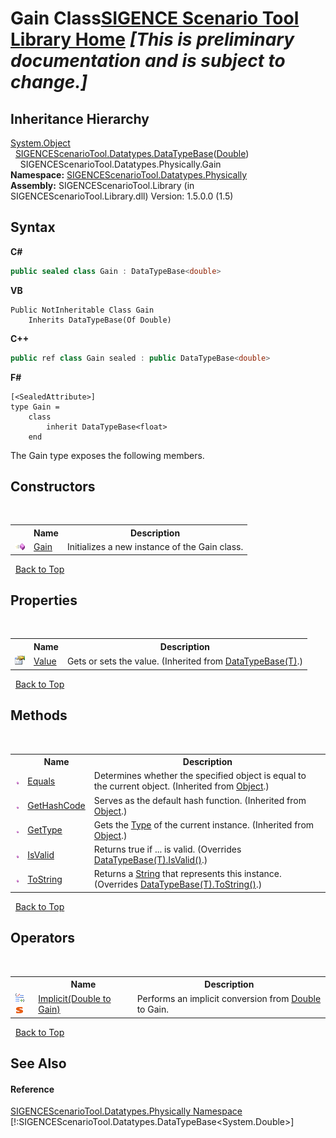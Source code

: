 # Gain Class<a href="https://github.com/ObiWanLansi/SIGENCE-Scenario-Tool">SIGENCE Scenario Tool Library Home</a> _**\[This is preliminary documentation and is subject to change.\]**_




## Inheritance Hierarchy
<a href="http://msdn2.microsoft.com/en-us/library/e5kfa45b" target="_blank">System.Object</a><br />&nbsp;&nbsp;<a href="4ff948db-0d94-f11b-a3d2-0388c950816b.md">SIGENCEScenarioTool.Datatypes.DataTypeBase</a>(<a href="http://msdn2.microsoft.com/en-us/library/643eft0t" target="_blank">Double</a>)<br />&nbsp;&nbsp;&nbsp;&nbsp;SIGENCEScenarioTool.Datatypes.Physically.Gain<br />
**Namespace:**&nbsp;<a href="97d55e68-558f-5fa9-138b-dc16023ce748.md">SIGENCEScenarioTool.Datatypes.Physically</a><br />**Assembly:**&nbsp;SIGENCEScenarioTool.Library (in SIGENCEScenarioTool.Library.dll) Version: 1.5.0.0 (1.5)

## Syntax

**C#**<br />
``` C#
public sealed class Gain : DataTypeBase<double>
```

**VB**<br />
``` VB
Public NotInheritable Class Gain
	Inherits DataTypeBase(Of Double)
```

**C++**<br />
``` C++
public ref class Gain sealed : public DataTypeBase<double>
```

**F#**<br />
``` F#
[<SealedAttribute>]
type Gain =  
    class
        inherit DataTypeBase<float>
    end
```

The Gain type exposes the following members.


## Constructors
&nbsp;<table><tr><th></th><th>Name</th><th>Description</th></tr><tr><td>![Public method](media/pubmethod.gif "Public method")</td><td><a href="31f871b9-f7b0-2ef7-f18f-7057059d348c.md">Gain</a></td><td>
Initializes a new instance of the Gain class.</td></tr></table>&nbsp;
<a href="#gain-class">Back to Top</a>

## Properties
&nbsp;<table><tr><th></th><th>Name</th><th>Description</th></tr><tr><td>![Public property](media/pubproperty.gif "Public property")</td><td><a href="d0f9f873-d4f5-96cd-796e-33fea08210d4.md">Value</a></td><td>
Gets or sets the value.
 (Inherited from <a href="4ff948db-0d94-f11b-a3d2-0388c950816b.md">DataTypeBase(T)</a>.)</td></tr></table>&nbsp;
<a href="#gain-class">Back to Top</a>

## Methods
&nbsp;<table><tr><th></th><th>Name</th><th>Description</th></tr><tr><td>![Public method](media/pubmethod.gif "Public method")</td><td><a href="http://msdn2.microsoft.com/en-us/library/bsc2ak47" target="_blank">Equals</a></td><td>
Determines whether the specified object is equal to the current object.
 (Inherited from <a href="http://msdn2.microsoft.com/en-us/library/e5kfa45b" target="_blank">Object</a>.)</td></tr><tr><td>![Public method](media/pubmethod.gif "Public method")</td><td><a href="http://msdn2.microsoft.com/en-us/library/zdee4b3y" target="_blank">GetHashCode</a></td><td>
Serves as the default hash function.
 (Inherited from <a href="http://msdn2.microsoft.com/en-us/library/e5kfa45b" target="_blank">Object</a>.)</td></tr><tr><td>![Public method](media/pubmethod.gif "Public method")</td><td><a href="http://msdn2.microsoft.com/en-us/library/dfwy45w9" target="_blank">GetType</a></td><td>
Gets the <a href="http://msdn2.microsoft.com/en-us/library/42892f65" target="_blank">Type</a> of the current instance.
 (Inherited from <a href="http://msdn2.microsoft.com/en-us/library/e5kfa45b" target="_blank">Object</a>.)</td></tr><tr><td>![Public method](media/pubmethod.gif "Public method")</td><td><a href="b25c6190-bce0-2820-8264-ddfe62f64f1b.md">IsValid</a></td><td>
Returns true if ... is valid.
 (Overrides <a href="ff1efcf2-6c88-7146-6e2f-1ec8e5987240.md">DataTypeBase(T).IsValid()</a>.)</td></tr><tr><td>![Public method](media/pubmethod.gif "Public method")</td><td><a href="e2ba2db4-e51c-ed2d-aee1-0da752e3479d.md">ToString</a></td><td>
Returns a <a href="http://msdn2.microsoft.com/en-us/library/s1wwdcbf" target="_blank">String</a> that represents this instance.
 (Overrides <a href="2b668059-e714-2f8a-8b2a-6506308a64c6.md">DataTypeBase(T).ToString()</a>.)</td></tr></table>&nbsp;
<a href="#gain-class">Back to Top</a>

## Operators
&nbsp;<table><tr><th></th><th>Name</th><th>Description</th></tr><tr><td>![Public operator](media/puboperator.gif "Public operator")![Static member](media/static.gif "Static member")</td><td><a href="99f562a5-7a45-1fd9-4a77-101f71386fc8.md">Implicit(Double to Gain)</a></td><td>
Performs an implicit conversion from <a href="http://msdn2.microsoft.com/en-us/library/643eft0t" target="_blank">Double</a> to Gain.</td></tr></table>&nbsp;
<a href="#gain-class">Back to Top</a>

## See Also


#### Reference
<a href="97d55e68-558f-5fa9-138b-dc16023ce748.md">SIGENCEScenarioTool.Datatypes.Physically Namespace</a><br />[!:SIGENCEScenarioTool.Datatypes.DataTypeBase<System.Double>]<br />